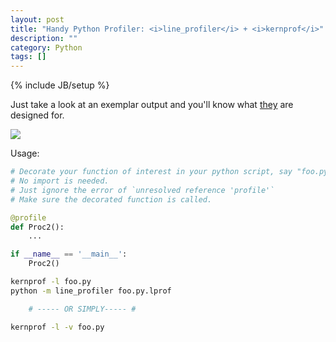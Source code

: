 ```yaml
---
layout: post
title: "Handy Python Profiler: <i>line_profiler</i> + <i>kernprof</i>"
description: ""
category: Python
tags: []
---
```

{% include JB/setup %}

Just take a look at an exemplar output and you'll know what [they](https://github.com/rkern/line_profiler) are designed for.

![](https://farm5.staticflickr.com/4411/35537257544_24366ab950_z_d.jpg)

Usage:

```python
# Decorate your function of interest in your python script, say "foo.py". 
# No import is needed.
# Just ignore the error of `unresolved reference 'profile'`
# Make sure the decorated function is called.

@profile
def Proc2():
    ...

if __name__ == '__main__':
    Proc2()
```

```bash
kernprof -l foo.py
python -m line_profiler foo.py.lprof

    # ----- OR SIMPLY----- #

kernprof -l -v foo.py
```